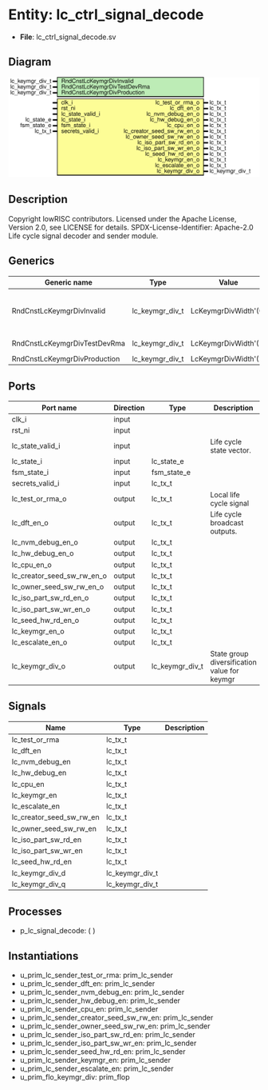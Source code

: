 # Entity: lc_ctrl_signal_decode

- **File**: lc_ctrl_signal_decode.sv
## Diagram

![Diagram](lc_ctrl_signal_decode.svg "Diagram")
## Description

Copyright lowRISC contributors.
 Licensed under the Apache License, Version 2.0, see LICENSE for details.
 SPDX-License-Identifier: Apache-2.0
 Life cycle signal decoder and sender module.
 
## Generics

| Generic name                 | Type            | Value                | Description                                                 |
| ---------------------------- | --------------- | -------------------- | ----------------------------------------------------------- |
| RndCnstLcKeymgrDivInvalid    | lc_keymgr_div_t | LcKeymgrDivWidth'(0) | Random netlist constants SCRAP, RAW, TEST_LOCKED*, INVALID  |
| RndCnstLcKeymgrDivTestDevRma | lc_keymgr_div_t | LcKeymgrDivWidth'(1) | TEST_UNLOCKED*, DEV, RMA                                    |
| RndCnstLcKeymgrDivProduction | lc_keymgr_div_t | LcKeymgrDivWidth'(2) | PROD, PROD_END                                              |
## Ports

| Port name                  | Direction | Type            | Description                                  |
| -------------------------- | --------- | --------------- | -------------------------------------------- |
| clk_i                      | input     |                 |                                              |
| rst_ni                     | input     |                 |                                              |
| lc_state_valid_i           | input     |                 | Life cycle state vector.                     |
| lc_state_i                 | input     | lc_state_e      |                                              |
| fsm_state_i                | input     | fsm_state_e     |                                              |
| secrets_valid_i            | input     | lc_tx_t         |                                              |
| lc_test_or_rma_o           | output    | lc_tx_t         | Local life cycle signal                      |
| lc_dft_en_o                | output    | lc_tx_t         | Life cycle broadcast outputs.                |
| lc_nvm_debug_en_o          | output    | lc_tx_t         |                                              |
| lc_hw_debug_en_o           | output    | lc_tx_t         |                                              |
| lc_cpu_en_o                | output    | lc_tx_t         |                                              |
| lc_creator_seed_sw_rw_en_o | output    | lc_tx_t         |                                              |
| lc_owner_seed_sw_rw_en_o   | output    | lc_tx_t         |                                              |
| lc_iso_part_sw_rd_en_o     | output    | lc_tx_t         |                                              |
| lc_iso_part_sw_wr_en_o     | output    | lc_tx_t         |                                              |
| lc_seed_hw_rd_en_o         | output    | lc_tx_t         |                                              |
| lc_keymgr_en_o             | output    | lc_tx_t         |                                              |
| lc_escalate_en_o           | output    | lc_tx_t         |                                              |
| lc_keymgr_div_o            | output    | lc_keymgr_div_t | State group diversification value for keymgr |
## Signals

| Name                     | Type            | Description |
| ------------------------ | --------------- | ----------- |
| lc_test_or_rma           | lc_tx_t         |             |
| lc_dft_en                | lc_tx_t         |             |
| lc_nvm_debug_en          | lc_tx_t         |             |
| lc_hw_debug_en           | lc_tx_t         |             |
| lc_cpu_en                | lc_tx_t         |             |
| lc_keymgr_en             | lc_tx_t         |             |
| lc_escalate_en           | lc_tx_t         |             |
| lc_creator_seed_sw_rw_en | lc_tx_t         |             |
| lc_owner_seed_sw_rw_en   | lc_tx_t         |             |
| lc_iso_part_sw_rd_en     | lc_tx_t         |             |
| lc_iso_part_sw_wr_en     | lc_tx_t         |             |
| lc_seed_hw_rd_en         | lc_tx_t         |             |
| lc_keymgr_div_d          | lc_keymgr_div_t |             |
| lc_keymgr_div_q          | lc_keymgr_div_t |             |
## Processes
- p_lc_signal_decode: (  )
## Instantiations

- u_prim_lc_sender_test_or_rma: prim_lc_sender
- u_prim_lc_sender_dft_en: prim_lc_sender
- u_prim_lc_sender_nvm_debug_en: prim_lc_sender
- u_prim_lc_sender_hw_debug_en: prim_lc_sender
- u_prim_lc_sender_cpu_en: prim_lc_sender
- u_prim_lc_sender_creator_seed_sw_rw_en: prim_lc_sender
- u_prim_lc_sender_owner_seed_sw_rw_en: prim_lc_sender
- u_prim_lc_sender_iso_part_sw_rd_en: prim_lc_sender
- u_prim_lc_sender_iso_part_sw_wr_en: prim_lc_sender
- u_prim_lc_sender_seed_hw_rd_en: prim_lc_sender
- u_prim_lc_sender_keymgr_en: prim_lc_sender
- u_prim_lc_sender_escalate_en: prim_lc_sender
- u_prim_flo_keymgr_div: prim_flop
